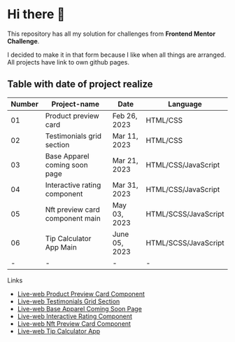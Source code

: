 # Hi there 👋

This repository has all my solution for challenges from **Frontend Mentor Challenge**.

I decided to make it in that form because I like when all things are arranged. All projects have link to own github pages.

## Table with date of project realize

Number|Project-name |Date|Language
-|-|-|-
01|Product preview card|Feb 26, 2023|HTML/CSS
02|Testimonials grid section|Mar 11, 2023|HTML/CSS
03|Base Apparel coming soon page|Mar 21, 2023|HTML/CSS/JavaScript 
04|Interactive rating component|Mar 31, 2023|HTML/CSS/JavaScript 
05|Nft preview card component main|May 03, 2023|HTML/SCSS/JavaScript
06|Tip Calculator App Main|June 05, 2023|HTML/SCSS/JavaScript
-|-|-|-


Links
- [Live-web Product Preview Card Component](https://klaudiapalubska.github.io/product-preview-card-component.github.io/)
- [Live-web Testimonials Grid Section](https://klaudiapalubska.github.io/testimonials-grid-section.github.io/)
- [Live-web Base Apparel Coming Soon Page](https://klaudiapalubska.github.io/base-apparel-coming-soon-page.github.io/)
- [Live-web Interactive Rating Component](https://klaudiapalubska.github.io/interactive-rating-component.github.io/)
- [Live-web Nft Preview Card Component](https://main--amazing-souffle-dec1a0.netlify.app)
- [Live-web Tip Calculator App](https://earnest-speculoos-f37771.netlify.app)
